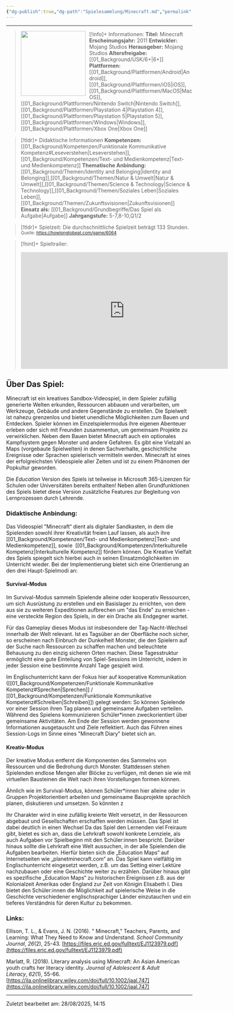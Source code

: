 ```yaml
---
{"dg-publish":true,"dg-path":"Spielesammlung/Minecraft.md","permalink":"/spielesammlung/minecraft/","noteIcon":"1"}
---
```


---
>[!info]+ Informationen:
><img src="https://image.api.playstation.com/vulcan/img/cfn/11307x4B5WLoVoIUtdewG4uJ_YuDRTwBxQy0qP8ylgazLLc01PBxbsFG1pGOWmqhZsxnNkrU3GXbdXIowBAstzlrhtQ4LCI4.png" style="float:left;height:175px;padding-right:10px">**Titel:** Minecraft
>**Erscheinungsjahr:** 2011
>**Entwickler:** Mojang Studios
>**Herausgeber:** Mojang Studios
>**Altersfreigabe:** [[01_Background/USK/6+\|6+]]
>**Plattformen:** [[01_Background/Plattformen/Android\|Android]],[[01_Background/Plattformen/iOS\|iOS]],[[01_Background/Plattformen/MacOS\|MacOS]],[[01_Background/Plattformen/Nintendo Switch\|Nintendo Switch]],[[01_Background/Plattformen/Playstation 4\|Playstation 4]],[[01_Background/Plattformen/Playstation 5\|Playstation 5]],[[01_Background/Plattformen/Windows\|Windows]],[[01_Background/Plattformen/Xbox One\|Xbox One]]

>[!tldr]+ Didaktische Informationen
>**Kompetenzen:** [[01_Background/Kompetenzen/Funktionale Kommunikative Kompetenz#Leseverstehen\|Leseverstehen]],[[01_Background/Kompetenzen/Text- und Medienkompetenz\|Text- und Medienkompetenz]]
>**Thematische Anbindung:** [[01_Background/Themen/Identity and Belonging\|Identity and Belonging]],[[01_Background/Themen/Natur & Umwelt\|Natur & Umwelt]],[[01_Background/Themen/Science & Technology\|Science & Technology]],[[01_Background/Themen/Soziales Leben\|Soziales Leben]],[[01_Background/Themen/Zukunftsvisionen\|Zukunftsvisionen]]
>**Einsatz als:** [[01_Background/Grundbegriffe/Das Spiel als Aufgabe\|Aufgabe]]
>**Jahrgangstufe:** 5-7,8-10,Q1/2

>[!tldr]+ Spielzeit: 
>Die durchschnittliche Spielzeit beträgt 133 Stunden.  
><sub>Quelle: https://howlongtobeat.com/game/6064</sub>

>[!hint]+ Spieltrailer:
><iframe width="560" height="315" src="https://www.youtube.com/embed/MmB9b5njVbA?si=xkVy1CtShsUblrIR" title="YouTube video player" frameborder="0" allow="accelerometer; autoplay; clipboard-write; encrypted-media; gyroscope; picture-in-picture; web-share" referrerpolicy="strict-origin-when-cross-origin" allowfullscreen></iframe>


## Über Das Spiel:
Minecraft ist ein kreatives Sandbox-Videospiel, in dem Spieler zufällig generierte Welten erkunden, Ressourcen abbauen und verarbeiten, um Werkzeuge, Gebäude und andere Gegenstände zu erstellen. Die Spielwelt ist nahezu grenzenlos und bietet unendliche Möglichkeiten zum Bauen und Entdecken.
Spieler können im Einzelspielermodus ihre eigenen Abenteuer erleben oder sich mit Freunden zusammentun, um gemeinsam Projekte zu verwirklichen. Neben dem Bauen bietet Minecraft auch ein optionales Kampfsystem gegen Monster und andere Gefahren.
Es gibt eine Vielzahl an Maps (vorgebaute Spielwelten) in denen Sachverhalte, geschichtliche Ereignisse oder Sprachen spielerisch vermitteln werden. Minecraft ist eines der erfolgreichsten Videospiele aller Zeiten und ist zu einem Phänomen der Popkultur geworden.

Die *Education* Version des Spiels ist teilweise in Microsoft 365-Lizenzen für Schulen oder Universitäten bereits enthalten! Neben allen Grundfunktionen des Spiels bietet diese Version zusätzliche Features zur Begleitung von Lernprozessen durch Lehrende.
### Didaktische Anbindung:
Das Videospiel "Minecraft“ dient als digitaler Sandkasten, in dem die Spielenden sowohl ihrer Kreativität freien Lauf lassen, als auch ihre [[01_Background/Kompetenzen/Text- und Medienkompetenz\|Text- und Medienkompetenz]], sowie  [[01_Background/Kompetenzen/Interkulturelle Kompetenz\|Interkulturelle Kompetenz]] fördern können. Die Kreative Vielfalt des Spiels spiegelt sich hierbei auch in seinen Einsatzmöglichkeiten im Unterricht wieder. Bei der Implementierung bietet sich eine Orientierung an den drei Haupt-Spielmodi an:
#### Survival-Modus
Im Survival-Modus sammeln Spielende alleine oder kooperativ Ressourcen, um sich Ausrüstung zu erstellen und ein Basislager zu errichten, von dem aus sie zu weiteren Expeditionen aufbrechen um "das Ende" zu erreichen - eine versteckte Region des Spiels, in der ein Drache als Endgegner wartet.

Für das Gameplay dieses Modus ist insbesondere der Tag-Nacht-Wechsel innerhalb der Welt relevant. Ist es Tagsüber an der Oberfläche noch sicher, so erscheinen nach Einbruch der Dunkelheit Monster, die den Spielern auf der Suche nach Ressourcen zu schaffen machen und beleuchtete Behausung zu den einzig sicheren Orten machen. Diese Tagesstruktur ermöglicht eine gute Einteilung von Spiel-Sessions im Unterricht, indem in jeder Session eine bestimmte Anzahl Tage gespielt wird.

Im Englischunterricht kann der Fokus hier auf kooperative Kommunikation ([[01_Background/Kompetenzen/Funktionale Kommunikative Kompetenz#Sprechen\|Sprechen]] / [[01_Background/Kompetenzen/Funktionale Kommunikative Kompetenz#Schreiben\|Schreiben]]) gelegt werden: So können Spielende vor einer Session ihren Tag planen und gemeinsame Aufgaben verteilen. Während des Spielens kommunizieren Schüler\*innen zweckorientiert über gemeinsame Aktivitäten. Am Ende der Session werden gewonnene Informationen ausgetauscht und Ziele reflektiert. Auch das Führen eines Session-Logs im Sinne eines "Minecraft Diary" bietet sich an.

#### Kreativ-Modus
Der kreative Modus entfernt die Komponenten des Sammelns von Ressourcen und die Bedrohung durch Monster. Stattdessen stehen Spielenden endlose Mengen aller Blöcke zu verfügen, mit denen sie wie mit virtuellen Bausteinen die Welt nach ihren Vorstellungen formen können.

Ähnlich wie im Survival-Modus, können Schüler\*innen hier alleine oder in Gruppen Projektorientiert arbeiten und gemeinsame Bauprojekte sprachlich planen, diskutieren und umsetzen. So könnten z

Ihr Charakter wird in eine zufällig kreierte Welt versetzt, in der Ressourcen abgebaut und Gesellschaften erschaffen werden müssen. Das Spiel ist dabei deutlich in einen Wechsel Da das Spiel den Lernenden viel Freiraum gibt, bietet es sich an, dass die Lehrkraft sowohl konkrete Lernziele, als auch Aufgaben vor Spielbeginn mit den Schüler:innen bespricht. Darüber hinaus sollte die Lehrkraft eine Welt aussuchen, in der alle Spielenden die Aufgaben bearbeiten. Hierfür bieten sich die „Education Maps“ auf Internetseiten wie „planetminecraft.com“ an. Das Spiel kann vielfältig im Englischunterricht eingesetzt werden, z.B. um das Setting einer Lektüre nachzubauen oder eine Geschichte weiter zu erzählen. Darüber hinaus gibt es spezifische „Education Maps“ zu historischen Ereignissen z.B. aus der Kolonialzeit Amerikas oder England zur Zeit von Königin Elisabeth I. Dies bietet den Schüler:innen die Möglichkeit auf spielerische Weise in die Geschichte verschiedener englischsprachiger Länder einzutauchen und ein tieferes Verständnis für deren Kultur zu bekommen. 
### Links:
Ellison, T. L., & Evans, J. N. (2016). " Minecraft," Teachers, Parents, and Learning: What They Need to Know and Understand. _School Community Journal_, _26_(2), 25-43. [https://files.eric.ed.gov/fulltext/EJ1123979.pdf](https://files.eric.ed.gov/fulltext/EJ1123979.pdf) 

Marlatt, R. (2018). Literary analysis using Minecraft: An Asian American youth crafts her literacy identity. _Journal of Adolescent & Adult Literacy_, _62_(1), 55-66. [https://ila.onlinelibrary.wiley.com/doi/full/10.1002/jaal.747](https://ila.onlinelibrary.wiley.com/doi/full/10.1002/jaal.747)


---
Zuletzt bearbeitet am: 28/08/2025, 14:15